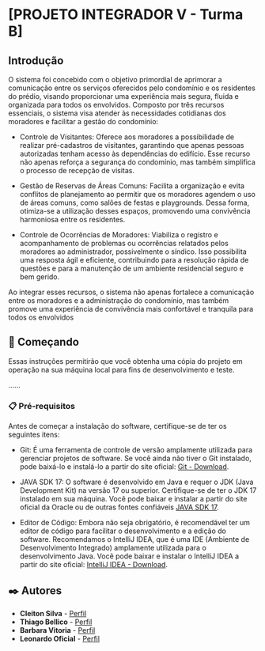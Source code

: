 # [PROJETO INTEGRADOR V - Turma B]

## Introdução
O sistema foi concebido com o objetivo primordial de aprimorar a comunicação entre os serviços oferecidos pelo condomínio e os residentes do prédio, visando proporcionar uma experiência mais segura, fluida e organizada para todos os envolvidos. Composto por três recursos essenciais, o sistema visa atender às necessidades cotidianas dos moradores e facilitar a gestão do condomínio:

* Controle de Visitantes: Oferece aos moradores a possibilidade de realizar pré-cadastros de visitantes, garantindo que apenas pessoas autorizadas tenham acesso às dependências do edifício. Esse recurso não apenas reforça a segurança do condomínio, mas também simplifica o processo de recepção de visitas.

* Gestão de Reservas de Áreas Comuns: Facilita a organização e evita conflitos de planejamento ao permitir que os moradores agendem o uso de áreas comuns, como salões de festas e playgrounds. Dessa forma, otimiza-se a utilização desses espaços, promovendo uma convivência harmoniosa entre os residentes.

* Controle de Ocorrências de Moradores: Viabiliza o registro e acompanhamento de problemas ou ocorrências relatados pelos moradores ao administrador, possivelmente o síndico. Isso possibilita uma resposta ágil e eficiente, contribuindo para a resolução rápida de questões e para a manutenção de um ambiente residencial seguro e bem gerido.

Ao integrar esses recursos, o sistema não apenas fortalece a comunicação entre os moradores e a administração do condomínio, mas também promove uma experiência de convivência mais confortável e tranquila para todos os envolvidos

## 🚀 Começando

Essas instruções permitirão que você obtenha uma cópia do projeto em operação na sua máquina local para fins de desenvolvimento e teste.

......

### 📋 Pré-requisitos

Antes de começar a instalação do software, certifique-se de ter os seguintes itens:

* Git: É uma ferramenta de controle de versão amplamente utilizada para gerenciar projetos de software. Se você ainda não tiver o Git instalado, pode baixá-lo e instalá-lo a partir do site oficial: [Git - Download](https://git-scm.com).

* JAVA SDK 17: O software é desenvolvido em Java e requer o JDK (Java Development Kit) na versão 17 ou superior. Certifique-se de ter o JDK 17 instalado em sua máquina. Você pode baixar e instalar a partir do site oficial da Oracle ou de outras fontes confiáveis [JAVA SDK 17](https://www.oracle.com/java/technologies/javase/jdk17-archive-downloads.html).

* Editor de Código: Embora não seja obrigatório, é recomendável ter um editor de código para facilitar o desenvolvimento e a edição do software. Recomendamos o IntelliJ IDEA, que é uma IDE (Ambiente de Desenvolvimento Integrado) amplamente utilizada para o desenvolvimento Java. Você pode baixar e instalar o IntelliJ IDEA a partir do site oficial: [IntelliJ IDEA - Download](https://www.jetbrains.com/idea/download/#section=windows).

## ✒️ Autores

* **Cleiton Silva** - [Perfil](https://github.com/CleitonRSilvaa)
* **Thiago Bellico** - [Perfil](https://github.com/bellicoth)
* **Barbara Vitoria** - [Perfil](https://github.com/BarbaraSts)
* **Leonardo Oficial** - [Perfil](https://github.com/LeonardoOficial)
